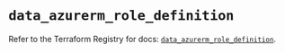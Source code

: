 # `data_azurerm_role_definition`

Refer to the Terraform Registry for docs: [`data_azurerm_role_definition`](https://registry.terraform.io/providers/hashicorp/azurerm/4.28.0/docs/data-sources/role_definition).
